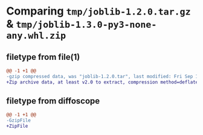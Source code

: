 # Comparing `tmp/joblib-1.2.0.tar.gz` & `tmp/joblib-1.3.0-py3-none-any.whl.zip`

## filetype from file(1)

```diff
@@ -1 +1 @@
-gzip compressed data, was "joblib-1.2.0.tar", last modified: Fri Sep 16 09:59:29 2022, max compression
+Zip archive data, at least v2.0 to extract, compression method=deflate
```

## filetype from diffoscope

```diff
@@ -1 +1 @@
-GzipFile
+ZipFile
```

